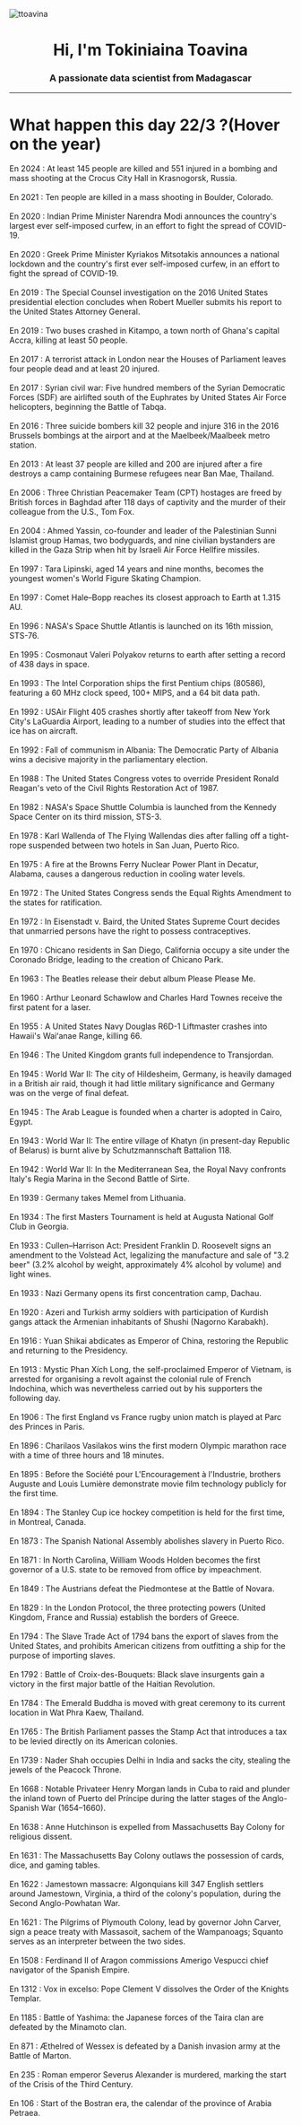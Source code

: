 
<p align="left"> <img src="https://komarev.com/ghpvc/?username=ttoavina&label=Profile%20views&color=0e75b6&style=flat" alt="ttoavina" /> </p>
<h1 align="center">Hi, I'm Tokiniaina Toavina</h1>
<h3 align="center">A passionate data scientist from Madagascar</h3>
    
<hr/>
<h1> What happen this day 22/3 ?(Hover on the year)</h1>

En 2024 : At least 145 people are killed and 551 injured in a bombing and mass shooting at the Crocus City Hall in Krasnogorsk, Russia.
<br/><br/>
En 2021 : Ten people are killed in a mass shooting in Boulder, Colorado.
<br/><br/>
En 2020 : Indian Prime Minister Narendra Modi announces the country's largest ever self-imposed curfew, in an effort to fight the spread of COVID-19.
<br/><br/>
En 2020 : Greek Prime Minister Kyriakos Mitsotakis announces a national lockdown and the country's first ever self-imposed curfew, in an effort to fight the spread of COVID-19.
<br/><br/>
En 2019 : The Special Counsel investigation on the 2016 United States presidential election concludes when Robert Mueller submits his report to the United States Attorney General.
<br/><br/>
En 2019 : Two buses crashed in Kitampo, a town north of Ghana's capital Accra, killing at least 50 people.
<br/><br/>
En 2017 : A terrorist attack in London near the Houses of Parliament leaves four people dead and at least 20 injured.
<br/><br/>
En 2017 : Syrian civil war: Five hundred members of the Syrian Democratic Forces (SDF) are airlifted south of the Euphrates by United States Air Force helicopters, beginning the Battle of Tabqa.
<br/><br/>
En 2016 : Three suicide bombers kill 32 people and injure 316 in the 2016 Brussels bombings at the airport and at the Maelbeek/Maalbeek metro station.
<br/><br/>
En 2013 : At least 37 people are killed and 200 are injured after a fire destroys a camp containing Burmese refugees near Ban Mae, Thailand.
<br/><br/>
En 2006 : Three Christian Peacemaker Team (CPT) hostages are freed by British forces in Baghdad after 118 days of captivity and the murder of their colleague from the U.S., Tom Fox.
<br/><br/>
En 2004 : Ahmed Yassin, co-founder and leader of the Palestinian Sunni Islamist group Hamas, two bodyguards, and nine civilian bystanders are killed in the Gaza Strip when hit by Israeli Air Force Hellfire missiles.
<br/><br/>
En 1997 : Tara Lipinski, aged 14 years and nine months, becomes the youngest women's World Figure Skating Champion.
<br/><br/>
En 1997 : Comet Hale–Bopp reaches its closest approach to Earth at 1.315 AU.
<br/><br/>
En 1996 : NASA's Space Shuttle Atlantis is launched on its 16th mission, STS-76.
<br/><br/>
En 1995 : Cosmonaut Valeri Polyakov returns to earth after setting a record of 438 days in space.
<br/><br/>
En 1993 : The Intel Corporation ships the first Pentium chips (80586), featuring a 60 MHz clock speed, 100+ MIPS, and a 64 bit data path.
<br/><br/>
En 1992 : USAir Flight 405 crashes shortly after takeoff from New York City's LaGuardia Airport, leading to a number of studies into the effect that ice has on aircraft.
<br/><br/>
En 1992 : Fall of communism in Albania: The Democratic Party of Albania wins a decisive majority in the parliamentary election.
<br/><br/>
En 1988 : The United States Congress votes to override President Ronald Reagan's veto of the Civil Rights Restoration Act of 1987.
<br/><br/>
En 1982 : NASA's Space Shuttle Columbia is launched from the Kennedy Space Center on its third mission, STS-3.
<br/><br/>
En 1978 : Karl Wallenda of The Flying Wallendas dies after falling off a tight-rope suspended between two hotels in San Juan, Puerto Rico.
<br/><br/>
En 1975 : A fire at the Browns Ferry Nuclear Power Plant in Decatur, Alabama, causes a dangerous reduction in cooling water levels.
<br/><br/>
En 1972 : The United States Congress sends the Equal Rights Amendment to the states for ratification.
<br/><br/>
En 1972 : In Eisenstadt v. Baird, the United States Supreme Court decides that unmarried persons have the right to possess contraceptives.
<br/><br/>
En 1970 : Chicano residents in San Diego, California occupy a site under the Coronado Bridge, leading to the creation of Chicano Park.
<br/><br/>
En 1963 : The Beatles release their debut album Please Please Me.
<br/><br/>
En 1960 : Arthur Leonard Schawlow and Charles Hard Townes receive the first patent for a laser.
<br/><br/>
En 1955 : A United States Navy Douglas R6D-1 Liftmaster crashes into Hawaii's Waiʻanae Range, killing 66.
<br/><br/>
En 1946 : The United Kingdom grants full independence to Transjordan.
<br/><br/>
En 1945 : World War II: The city of Hildesheim, Germany, is heavily damaged in a British air raid, though it had little military significance and Germany was on the verge of final defeat.
<br/><br/>
En 1945 : The Arab League is founded when a charter is adopted in Cairo, Egypt.
<br/><br/>
En 1943 : World War II: The entire village of Khatyn (in present-day Republic of Belarus) is burnt alive by Schutzmannschaft Battalion 118.
<br/><br/>
En 1942 : World War II: In the Mediterranean Sea, the Royal Navy confronts Italy's Regia Marina in the Second Battle of Sirte.
<br/><br/>
En 1939 : Germany takes Memel from Lithuania.
<br/><br/>
En 1934 : The first Masters Tournament is held at Augusta National Golf Club in Georgia.
<br/><br/>
En 1933 : Cullen–Harrison Act: President Franklin D. Roosevelt signs an amendment to the Volstead Act, legalizing the manufacture and sale of "3.2 beer" (3.2% alcohol by weight, approximately 4% alcohol by volume) and light wines.
<br/><br/>
En 1933 : Nazi Germany opens its first concentration camp, Dachau.
<br/><br/>
En 1920 : Azeri and Turkish army soldiers with participation of Kurdish gangs attack the Armenian inhabitants of Shushi (Nagorno Karabakh).
<br/><br/>
En 1916 : Yuan Shikai abdicates as Emperor of China, restoring the Republic and returning to the Presidency.
<br/><br/>
En 1913 : Mystic Phan Xích Long, the self-proclaimed Emperor of Vietnam, is arrested for organising a revolt against the colonial rule of French Indochina, which was nevertheless carried out by his supporters the following day.
<br/><br/>
En 1906 : The first England vs France rugby union match is played at Parc des Princes in Paris.
<br/><br/>
En 1896 : Charilaos Vasilakos wins the first modern Olympic marathon race with a time of three hours and 18 minutes.
<br/><br/>
En 1895 : Before the Société pour L'Encouragement à l'Industrie, brothers Auguste and Louis Lumière demonstrate movie film technology publicly for the first time.
<br/><br/>
En 1894 : The Stanley Cup ice hockey competition is held for the first time, in Montreal, Canada.
<br/><br/>
En 1873 : The Spanish National Assembly abolishes slavery in Puerto Rico.
<br/><br/>
En 1871 : In North Carolina, William Woods Holden becomes the first governor of a U.S. state to be removed from office by impeachment.
<br/><br/>
En 1849 : The Austrians defeat the Piedmontese at the Battle of Novara.
<br/><br/>
En 1829 : In the London Protocol, the three protecting powers (United Kingdom, France and Russia) establish the borders of Greece.
<br/><br/>
En 1794 : The Slave Trade Act of 1794 bans the export of slaves from the United States, and prohibits American citizens from outfitting a ship for the purpose of importing slaves.
<br/><br/>
En 1792 : Battle of Croix-des-Bouquets: Black slave insurgents gain a victory in the first major battle of the Haitian Revolution.
<br/><br/>
En 1784 : The Emerald Buddha is moved with great ceremony to its current location in Wat Phra Kaew, Thailand.
<br/><br/>
En 1765 : The British Parliament passes the Stamp Act that introduces a tax to be levied directly on its American colonies.
<br/><br/>
En 1739 : Nader Shah occupies Delhi in India and sacks the city, stealing the jewels of the Peacock Throne.
<br/><br/>
En 1668 : Notable Privateer Henry Morgan lands in Cuba to raid and plunder the inland town of Puerto del Príncipe during the latter stages of the Anglo-Spanish War (1654–1660).
<br/><br/>
En 1638 : Anne Hutchinson is expelled from Massachusetts Bay Colony for religious dissent.
<br/><br/>
En 1631 : The Massachusetts Bay Colony outlaws the possession of cards, dice, and gaming tables.
<br/><br/>
En 1622 : Jamestown massacre: Algonquians kill 347 English settlers around Jamestown, Virginia, a third of the colony's population, during the Second Anglo-Powhatan War.
<br/><br/>
En 1621 : The Pilgrims of Plymouth Colony, lead by governor John Carver, sign a peace treaty with Massasoit, sachem of the Wampanoags; Squanto serves as an interpreter between the two sides.
<br/><br/>
En 1508 : Ferdinand II of Aragon commissions Amerigo Vespucci chief navigator of the Spanish Empire.
<br/><br/>
En 1312 : Vox in excelso: Pope Clement V dissolves the Order of the Knights Templar.
<br/><br/>
En 1185 : Battle of Yashima: the Japanese forces of the Taira clan are defeated by the Minamoto clan.
<br/><br/>
En 871 : Æthelred of Wessex is defeated by a Danish invasion army at the Battle of Marton.
<br/><br/>
En 235 : Roman emperor Severus Alexander is murdered, marking the start of the Crisis of the Third Century.
<br/><br/>
En 106 : Start of the Bostran era, the calendar of the province of Arabia Petraea.
<br/><br/>
